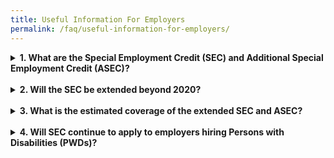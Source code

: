 ```yaml
---
title: Useful Information For Employers
permalink: /faq/useful-information-for-employers/
---
```

<details>
  <summary><b>1. What are the Special Employment Credit (SEC) and Additional Special Employment Credit (ASEC)?</b></summary>
  
  From 2017 onwards, employers hiring Singaporean workers aged 55 and above, and earning up to $4,000 will continue to receive wage-o​ffsets, tiered by age (see table below).
  
<style type="text/css">
.tg  {border: 1px solid #AAAAAA}
.tg td{background-color:#fff;border-color:#aaaaaa;border-style:solid;border-width:1px;color:#333;
  font-family:Arial, sans-serif;font-size:14px;overflow:hidden;padding:10px 5px;word-break:normal;}
.tg th{background-color:#f88000;border-color:#aaaaaa;border-style:solid;border-width:1px;color:#fff;
  font-family:Arial, sans-serif;font-size:14px;font-weight:normal;overflow:hidden;padding:10px 5px;word-break:normal;}
.tg .tg-nsl0{background-color:#ED7800;color:#FFF;text-align:center;vertical-align:middle}
.tg .tg-gs7u{background-color:#FFF;color:#666;text-align:center;vertical-align:middle}
.tg .tg-h5cl{background-color:rgba(255, 255, 255, 0.85);color:#666;text-align:center;vertical-align:middle}
</style>
<table class="tg">
<thead>
  <tr>
    <th class="tg-nsl0"><span style="font-weight:normal;color:#FFF;background-color:#ED7800">Age (years)</span></th>
    <th class="tg-nsl0"><span style="font-weight:normal;color:#FFF;background-color:#ED7800">Wage-offset</span></th>
  </tr>
</thead>
<tbody>
  <tr>
    <td class="tg-gs7u"><span style="font-weight:300">55 - 59</span><br></td>
    <td class="tg-gs7u"><span style="font-weight:300">Up to 3% of monthly wage</span></td>
  </tr>
  <tr>
    <td class="tg-h5cl"><span style="font-weight:300">60 - 64</span></td>
    <td class="tg-h5cl"><span style="font-weight:300">Up to 5% of monthly wage</span></td>
  </tr>
  <tr>
    <td class="tg-gs7u"><span style="font-weight:300">65 &amp; above</span></td>
    <td class="tg-gs7u"><span style="font-weight:300">Up to 8% of monthly wage</span></td>
  </tr>
</tbody>
</table>
  
  
  <br>
  In 1 January 2015, an additional wage offset of up to 3% of an employee's monthly wages was introduced to encourage employers to voluntarily re-employ Singaporeans aged 65 and above. At Budget 2017, it was announced that this add​itional wage support would be extended from 1 July 2017 to 31 December 2019 to encourage the voluntary re-employment of older Singaporeans who would not be covered by the new re-employment age of 67, i.e. individuals born before 1 July 1952 and those above age 67 on 1 July 2017.

Taken together, this means that employers who hire workers not covered by the re-employment age of 67 will receive an SEC of up to 11% of an employee’s monthly wages.

The SEC/ASEC payout formula for work done from 1 January to 31 December 2019, and the extended period of 1 January to 31 December 2020 is as follows:
  <br>
  
<style type="text/css">
.tg  {border-collapse:collapse;border-color:#aaa;border-spacing:0;}
.tg td{background-color:#fff;border-color:#aaa;border-style:solid;border-width:1px;color:#333;
  font-family:Arial, sans-serif;font-size:14px;overflow:hidden;padding:7px 2px;word-break:normal;}
.tg th{background-color:#f38630;border-color:#aaa;border-style:solid;border-width:1px;color:#fff;
  font-family:Arial, sans-serif;font-size:14px;font-weight:normal;overflow:hidden;padding:7px 2px;word-break:normal;}
.tg .tg-5cz3{background-color:#f88000;border-color:inherit;color:#ffffff;text-align:center;vertical-align:middle}
.tg .tg-9wq8{border-color:inherit;text-align:center;vertical-align:middle}
.tg .tg-j40y{background-color:#f88000;border-color:inherit;color:#ffffff;font-weight:bold;text-align:center;vertical-align:middle}
</style>
<table class="tg">
<thead>
  <tr>
    <th class="tg-j40y" rowspan="3"><span style="font-weight:700"> </span>Income of employee in a given month ($) </th>
    <th class="tg-5cz3" colspan="5"><span style="font-weight:400"> </span><span style="font-weight:300"> </span><span style="font-weight:700">SEC/ASEC for the month ($) for employers who hire Singaporeans</span><span style="font-weight:400"> </span></th>
  </tr>
  <tr>
    <td class="tg-5cz3" rowspan="2"><span style="font-weight:700">Aged between 55 and 59 (i.e. &gt;=55yrs 0mths and &lt;=59yrs 11mths)</span></td>
    <td class="tg-5cz3" rowspan="2"><span style="font-weight:700">Agedbetween 60 and 64 (i.e. &gt;=60yrs 0mths and &lt;=64yrs 11mths)</span></td>
    <td class="tg-5cz3" colspan="2"><span style="font-weight:700">Aged between 65 and 67 (i.e. &gt;=65yrs 0mths and &lt;67yrs 0mths)</span></td>
    <td class="tg-5cz3" rowspan="2"><span style="font-weight:700">Aged 67 and above (i.e. &gt;=67yrs 0mths)</span></td>
  </tr>
  <tr>
    <td class="tg-5cz3"><span style="font-weight:700">Born on or after 1 July 1952</span></td>
    <td class="tg-5cz3"><span style="font-weight:700">Born before 1 July 1952</span></td>
  </tr>
</thead>
<tbody>
  <tr>
    <td class="tg-9wq8"><span style="font-weight:700">Up to 3,000</span></td>
    <td class="tg-9wq8"><span style="font-weight:300"> 3% of wage</span></td>
    <td class="tg-9wq8"><span style="font-weight:300">5% of wage</span></td>
    <td class="tg-9wq8"><span style="font-weight:300">8% of wage</span></td>
    <td class="tg-9wq8"><span style="font-weight:300">11% of wage</span></td>
    <td class="tg-9wq8"><span style="font-weight:300">11% of wage</span></td>
  </tr>
  <tr>
    <td class="tg-9wq8"><span style="font-weight:700">&gt; 3,000 to 4,000</span></td>
    <td class="tg-9wq8"><span style="font-weight:300">360 – (0.09*wage)</span></td>
    <td class="tg-9wq8"><span style="font-weight:300">600</span> <span style="font-weight:300">– (0.15*wage)</span></td>
    <td class="tg-9wq8"><span style="font-weight:300">960 – (0.24*wage)</span></td>
    <td class="tg-9wq8"><span style="font-weight:300">1,320 – (0.33*wage)</span></td>
    <td class="tg-9wq8"><span style="font-weight:300">1,320 –</span> <span style="font-weight:300">(0.33*wage)</span></td>
  </tr>
</tbody>
</table>
  The amount of SEC/ASEC payouts employers will receive per month for 1 January 2019 to 31 December 2020 is in the table below.<br><br>
  <style type="text/css">
.tg  {border-collapse:collapse;border-color:#aaa;border-spacing:0;}
.tg td{background-color:#fff;border-color:#aaa;border-style:solid;border-width:1px;color:#333;
  font-family:Arial, sans-serif;font-size:14px;overflow:hidden;padding:10px 5px;word-break:normal;}
.tg th{background-color:#f38630;border-color:#aaa;border-style:solid;border-width:1px;color:#fff;
  font-family:Arial, sans-serif;font-size:14px;font-weight:normal;overflow:hidden;padding:10px 5px;word-break:normal;}
.tg .tg-ws5x{background-color:#F88000;color:#FFF;font-weight:bold;text-align:left;vertical-align:top}
.tg .tg-jdye{background-color:#F88000;color:#ffffff;text-align:left;vertical-align:middle}
.tg .tg-imtz{background-color:#FFF;color:#666;font-weight:bold;text-align:center;vertical-align:top}
.tg .tg-zqva{background-color:#FFF;color:#666;text-align:center;vertical-align:top}
.tg .tg-gs7u{background-color:#FFF;color:#666;text-align:center;vertical-align:middle}
</style>
<table class="tg">
<thead>
  <tr>
    <th class="tg-ws5x" rowspan="3"><span style="font-weight:700;color:#FFF"> Income of employee in a given month ($) </span></th>
    <th class="tg-jdye" colspan="5"><span style="font-weight:400"> </span><span style="font-weight:300"> </span><span style="font-weight:700">SEC/ASEC for the month ($) for employers who hire Singaporeans</span><span style="font-weight:400"> </span></th>
  </tr>
  <tr>
    <td class="tg-ws5x" rowspan="2"><span style="font-weight:700">Aged between 55 and 59</span><br><span style="font-weight:700">[Up to 3% SEC]</span></td>
    <td class="tg-ws5x" rowspan="2"><span style="font-weight:700">Aged between 60 and 64</span><br><span style="font-weight:700">[Up to 5% SEC]</span></td>
    <td class="tg-ws5x" colspan="2"><span style="font-weight:700">Aged between 65 and 67 </span><br></td>
    <td class="tg-ws5x" rowspan="2"><span style="font-weight:700">aged 67 and above</span><br><span style="font-weight:700">[Up to 11% SEC]</span></td>
  </tr>
  <tr>
    <td class="tg-ws5x"><span style="font-weight:700">Born on or after 1 July 1952</span><br><span style="font-weight:700">[Up to 8% SEC]</span></td>
    <td class="tg-ws5x"><span style="font-weight:700;color:#FFF">Born before 1 July 1952</span><br><span style="font-weight:700;color:#FFF">[Up to 11% SEC]</span></td>
  </tr>
</thead>
<tbody>
  <tr>
    <td class="tg-imtz"><span style="font-weight:700">500</span></td>
    <td class="tg-zqva"><span style="font-weight:300">15.00</span></td>
    <td class="tg-zqva"><span style="font-weight:300">25.00</span></td>
    <td class="tg-zqva"><span style="font-weight:300">40.00</span></td>
    <td class="tg-zqva"><span style="font-weight:300">55.00</span></td>
    <td class="tg-zqva"><span style="font-weight:300">55.00</span></td>
  </tr>
  <tr>
    <td class="tg-imtz"><span style="font-weight:700">1,000</span></td>
    <td class="tg-zqva"><span style="font-weight:300">30.00</span></td>
    <td class="tg-zqva"><span style="font-weight:300">50.00</span></td>
    <td class="tg-zqva"><span style="font-weight:300">80.00</span></td>
    <td class="tg-zqva"><span style="font-weight:300">110.00</span></td>
    <td class="tg-zqva"><span style="font-weight:300">110.00</span></td>
  </tr>
  <tr>
    <td class="tg-imtz"><span style="font-weight:700">1,500</span></td>
    <td class="tg-zqva"><span style="font-weight:300">45.00</span></td>
    <td class="tg-zqva"><span style="font-weight:300">75.00</span></td>
    <td class="tg-zqva"><span style="font-weight:300">120.00</span></td>
    <td class="tg-zqva"><span style="font-weight:300">165.00</span></td>
    <td class="tg-zqva"><span style="font-weight:300">165.00</span></td>
  </tr>
  <tr>
    <td class="tg-imtz"><span style="font-weight:700">2,000</span></td>
    <td class="tg-zqva"><span style="font-weight:300">60.00</span></td>
    <td class="tg-zqva"><span style="font-weight:300">100.00</span></td>
    <td class="tg-zqva"><span style="font-weight:300">160.00</span></td>
    <td class="tg-zqva"><span style="font-weight:300">220.00</span></td>
    <td class="tg-zqva"><span style="font-weight:300">220.00</span></td>
  </tr>
  <tr>
    <td class="tg-imtz"><span style="font-weight:700">2,500</span></td>
    <td class="tg-zqva"><span style="font-weight:300">75.00</span></td>
    <td class="tg-zqva"><span style="font-weight:300">125.00</span></td>
    <td class="tg-zqva"><span style="font-weight:300">200.00</span></td>
    <td class="tg-zqva"><span style="font-weight:300">275.00</span></td>
    <td class="tg-zqva"><span style="font-weight:300">275.00</span></td>
  </tr>
  <tr>
    <td class="tg-imtz"><span style="font-weight:700">3,000</span></td>
    <td class="tg-zqva"><span style="font-weight:300">90.00</span></td>
    <td class="tg-zqva"><span style="font-weight:300">150.00</span></td>
    <td class="tg-zqva"><span style="font-weight:300">240.00</span></td>
    <td class="tg-zqva"><span style="font-weight:300">330.00</span></td>
    <td class="tg-zqva"><span style="font-weight:300">330.00</span></td>
  </tr>
  <tr>
    <td class="tg-imtz"><span style="font-weight:700">3,250</span></td>
    <td class="tg-zqva"><span style="font-weight:300">67.50</span></td>
    <td class="tg-zqva"><span style="font-weight:300">112.50</span></td>
    <td class="tg-zqva"><span style="font-weight:300">180.00</span></td>
    <td class="tg-zqva"><span style="font-weight:300">247.50</span></td>
    <td class="tg-zqva"><span style="font-weight:300">247.50</span></td>
  </tr>
  <tr>
    <td class="tg-imtz"><span style="font-weight:700">3,500</span></td>
    <td class="tg-zqva"><span style="font-weight:300">45.00</span></td>
    <td class="tg-zqva"><span style="font-weight:300">75.00</span></td>
    <td class="tg-zqva"><span style="font-weight:300">120.00</span></td>
    <td class="tg-zqva"><span style="font-weight:300">165.00</span></td>
    <td class="tg-zqva"><span style="font-weight:300">165.00</span></td>
  </tr>
  <tr>
    <td class="tg-imtz"><span style="font-weight:700">3,750</span></td>
    <td class="tg-zqva"><span style="font-weight:300">22.50</span></td>
    <td class="tg-zqva"><span style="font-weight:300">37.50</span></td>
    <td class="tg-zqva"><span style="font-weight:300">60.00</span></td>
    <td class="tg-zqva"><span style="font-weight:300">82.50</span></td>
    <td class="tg-zqva"><span style="font-weight:300">82.50</span></td>
  </tr>
  <tr>
    <td class="tg-gs7u"><span style="font-weight:700">≥4,000</span></td>
    <td class="tg-zqva"><span style="font-weight:300">0</span></td>
    <td class="tg-zqva"><span style="font-weight:300">0</span></td>
    <td class="tg-zqva"><span style="font-weight:300">0</span></td>
    <td class="tg-zqva"><span style="font-weight:300">0</span></td>
    <td class="tg-zqva"><span style="font-weight:300">0</span></td>
  </tr>
</tbody>
</table>
  The SEC payout reduces linearly for monthly wages between $3,000 to $4,000.
</details><br>
<details>
  <summary><b>2. Will the SEC be extended beyond 2020?</b></summary>
  
  As announced at Budget 2019, the Government will be reviewing the relevance and structure of SEC to consider how best to support employers in hiring older workers going forward.<br><br>
  This will be done in tandem with the recommendations of the Tripartite Work Group on Older Workers. The Tripartite Work Group ha​s been tasked to review the retirement and re-employment age, and CPF contribution rates for older workers.
</details><br>
<details>
  <summary><b>3. What is the estimated coverage of the extended SEC and ASEC?</b></summary>
  
  The extended SEC is estimated to cover about 404,000 workers, or about three in four older Singaporean workers.
</details><br>
<details>
  <summary><b>4. Will SEC continue to apply to employers hiring Persons with Disabilities (PWDs)?</b></summary>
  
  The SEC for PWDs will also be extended for one more year, until end-2020.<br><br>
  The extended SEC will continue to provide a wage offsets of up to 16% of the PWD's monthly wage, regardless of age, for employers hiring PWDs. The monthly SEC will be capped at $240. The wage offset for the extended ASEC will continue to be set at up to 22%, capped at $330.
</details>
